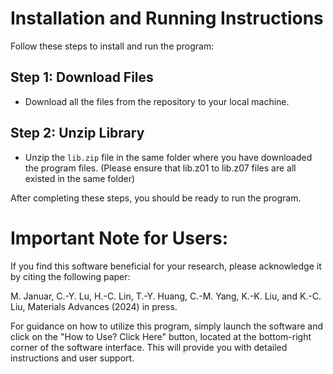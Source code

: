 
# Installation and Running Instructions

Follow these steps to install and run the program:

## Step 1: Download Files
- Download all the files from the repository to your local machine.

## Step 2: Unzip Library
- Unzip the `lib.zip` file in the same folder where you have downloaded the program files. (Please ensure that lib.z01 to lib.z07 files are all existed in the same folder)

After completing these steps, you should be ready to run the program.

# Important Note for Users:

If you find this software beneficial for your research, please acknowledge it by citing the following paper:

M. Januar, C.-Y. Lu, H.-C. Lin, T.-Y. Huang, C.-M. Yang, K.-K. Liu, and K.-C. Liu, Materials Advances (2024) in press.

For guidance on how to utilize this program, simply launch the software and click on the "How to Use? Click Here" button, located at the bottom-right corner of the software interface. This will provide you with detailed instructions and user support.
